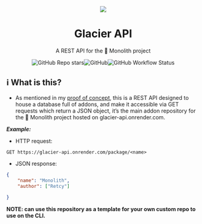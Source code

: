 <p align=center>
  <img src="https://github.com/retr0cube/glacier-api/assets/61835816/ab1f1765-ceb4-443e-92bf-fa509c931c4f">
</p>
<h1 align="center">Glacier API</h1>
<p align=center>A REST API for the 👾 Monolith project</p>

<p align=center>
<img alt="GitHub Repo stars" src="https://img.shields.io/github/stars/retr0cube/glacier-api?color=darkblue&style=for-the-badge"><img alt="GitHub" src="https://img.shields.io/github/license/retr0cube/glacier-api?color=blue&style=for-the-badge"><img alt="GitHub Workflow Status" src="https://img.shields.io/github/actions/workflow/status/retr0cube/glacier-api/python-app.yml?logo=GitHub&style=for-the-badge"></p>


## ℹ️ What is this?
- As mentioned in my [proof of concept](https://www.notion.so/monolith-retcy/feca0c394c4146429d7f7e0deee57e06?v=823fd92169e14adcbab697f69c98e32b&pvs=4), this is a REST API designed to house a database full of addons, and make it accessible via GET requests which return a JSON object, it’s the main addon repository for the 👾 Monolith project hosted on glacier-api.onrender.com.

_**Example:**_
- HTTP request:
```
GET https://glacier-api.onrender.com/package/<name>
```
- JSON response:
```json
{
	"name": "Monolith",
	"author": ["Retcy"]
	
}

```

**NOTE: can use this repository as a template for your own custom repo to use on the CLI.**

